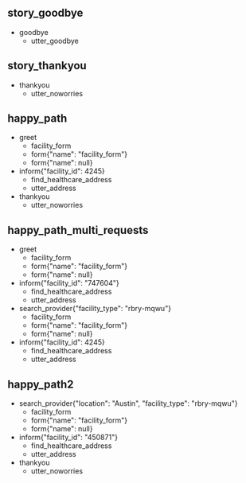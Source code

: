 ## story_goodbye
* goodbye
    - utter_goodbye

## story_thankyou
* thankyou
    - utter_noworries

## happy_path
* greet
    - facility_form
    - form{"name": "facility_form"}
    - form{"name": null}
* inform{"facility_id": 4245}
    - find_healthcare_address
    - utter_address
* thankyou
    - utter_noworries
    
## happy_path_multi_requests
* greet
    - facility_form
    - form{"name": "facility_form"}
    - form{"name": null}
* inform{"facility_id": "747604"}
    - find_healthcare_address
    - utter_address
* search_provider{"facility_type": "rbry-mqwu"}
    - facility_form
    - form{"name": "facility_form"}
    - form{"name": null}
* inform{"facility_id": 4245}   
    - find_healthcare_address
    - utter_address
       
## happy_path2
* search_provider{"location": "Austin", "facility_type": "rbry-mqwu"}
    - facility_form
    - form{"name": "facility_form"}
    - form{"name": null}
* inform{"facility_id": "450871"}
    - find_healthcare_address
    - utter_address
* thankyou
    - utter_noworries
